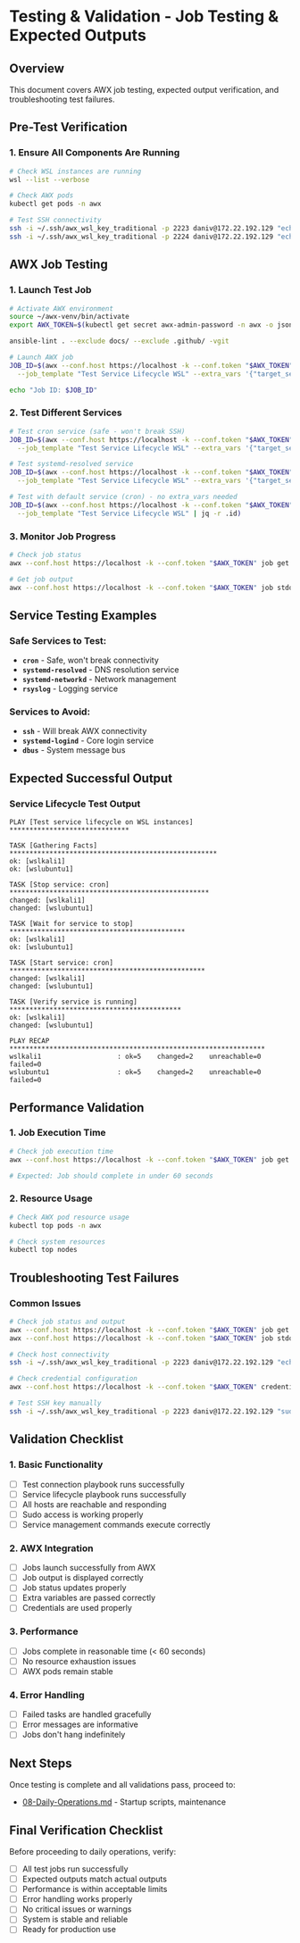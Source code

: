 # Testing & Validation - Job Testing & Expected Outputs

## Overview
This document covers AWX job testing, expected output verification, and troubleshooting test failures.

## Pre-Test Verification

### 1. Ensure All Components Are Running
```bash
# Check WSL instances are running
wsl --list --verbose

# Check AWX pods
kubectl get pods -n awx

# Test SSH connectivity
ssh -i ~/.ssh/awx_wsl_key_traditional -p 2223 daniv@172.22.192.129 "echo 'Ubuntu OK'"
ssh -i ~/.ssh/awx_wsl_key_traditional -p 2224 daniv@172.22.192.129 "echo 'Kali OK'"
```

## AWX Job Testing

### 1. Launch Test Job
```bash
# Activate AWX environment
source ~/awx-venv/bin/activate
export AWX_TOKEN=$(kubectl get secret awx-admin-password -n awx -o jsonpath='{.data.password}' | base64 -d)

ansible-lint . --exclude docs/ --exclude .github/ -vgit 

# Launch AWX job
JOB_ID=$(awx --conf.host https://localhost -k --conf.token "$AWX_TOKEN" job_template launch \
  --job_template "Test Service Lifecycle WSL" --extra_vars '{"target_service": "cron"}' | jq -r .id)

echo "Job ID: $JOB_ID"
```

### 2. Test Different Services
```bash
# Test cron service (safe - won't break SSH)
JOB_ID=$(awx --conf.host https://localhost -k --conf.token "$AWX_TOKEN" job_template launch \
  --job_template "Test Service Lifecycle WSL" --extra_vars '{"target_service": "cron"}' | jq -r .id)

# Test systemd-resolved service
JOB_ID=$(awx --conf.host https://localhost -k --conf.token "$AWX_TOKEN" job_template launch \
  --job_template "Test Service Lifecycle WSL" --extra_vars '{"target_service": "systemd-resolved"}' | jq -r .id)

# Test with default service (cron) - no extra_vars needed
JOB_ID=$(awx --conf.host https://localhost -k --conf.token "$AWX_TOKEN" job_template launch \
  --job_template "Test Service Lifecycle WSL" | jq -r .id)
```

### 3. Monitor Job Progress
```bash
# Check job status
awx --conf.host https://localhost -k --conf.token "$AWX_TOKEN" job get "$JOB_ID" | jq '{id, status, started, finished}'

# Get job output
awx --conf.host https://localhost -k --conf.token "$AWX_TOKEN" job stdout "$JOB_ID"
```

## Service Testing Examples

### Safe Services to Test:
- **`cron`** - Safe, won't break connectivity
- **`systemd-resolved`** - DNS resolution service
- **`systemd-networkd`** - Network management
- **`rsyslog`** - Logging service

### Services to Avoid:
- **`ssh`** - Will break AWX connectivity
- **`systemd-logind`** - Core login service
- **`dbus`** - System message bus

## Expected Successful Output

### Service Lifecycle Test Output
```text
PLAY [Test service lifecycle on WSL instances] ******************************

TASK [Gathering Facts] ****************************************************
ok: [wslkali1]
ok: [wslubuntu1]

TASK [Stop service: cron] **************************************************
changed: [wslkali1]
changed: [wslubuntu1]

TASK [Wait for service to stop] ********************************************
ok: [wslkali1]
ok: [wslubuntu1]

TASK [Start service: cron] *************************************************
changed: [wslkali1]
changed: [wslubuntu1]

TASK [Verify service is running] *******************************************
ok: [wslkali1]
changed: [wslubuntu1]

PLAY RECAP ****************************************************************
wslkali1                   : ok=5    changed=2    unreachable=0    failed=0
wslubuntu1                 : ok=5    changed=2    unreachable=0    failed=0
```

## Performance Validation

### 1. Job Execution Time
```bash
# Check job execution time
awx --conf.host https://localhost -k --conf.token "$AWX_TOKEN" job get "$JOB_ID" | jq '{started, finished, elapsed}'

# Expected: Job should complete in under 60 seconds
```

### 2. Resource Usage
```bash
# Check AWX pod resource usage
kubectl top pods -n awx

# Check system resources
kubectl top nodes
```

## Troubleshooting Test Failures

### Common Issues
```bash
# Check job status and output
awx --conf.host https://localhost -k --conf.token "$AWX_TOKEN" job get "$JOB_ID" | jq '{id, status, finished}'
awx --conf.host https://localhost -k --conf.token "$AWX_TOKEN" job stdout "$JOB_ID"

# Check host connectivity
ssh -i ~/.ssh/awx_wsl_key_traditional -p 2223 daniv@172.22.192.129 "echo 'test'"

# Check credential configuration
awx --conf.host https://localhost -k --conf.token "$AWX_TOKEN" credential get "$CRED_ID" | jq '.inputs'

# Test SSH key manually
ssh -i ~/.ssh/awx_wsl_key_traditional -p 2223 daniv@172.22.192.129 "sudo whoami"
```

## Validation Checklist

### 1. Basic Functionality
- [ ] Test connection playbook runs successfully
- [ ] Service lifecycle playbook runs successfully
- [ ] All hosts are reachable and responding
- [ ] Sudo access is working properly
- [ ] Service management commands execute correctly

### 2. AWX Integration
- [ ] Jobs launch successfully from AWX
- [ ] Job output is displayed correctly
- [ ] Job status updates properly
- [ ] Extra variables are passed correctly
- [ ] Credentials are used properly

### 3. Performance
- [ ] Jobs complete in reasonable time (< 60 seconds)
- [ ] No resource exhaustion issues
- [ ] AWX pods remain stable

### 4. Error Handling
- [ ] Failed tasks are handled gracefully
- [ ] Error messages are informative
- [ ] Jobs don't hang indefinitely

## Next Steps

Once testing is complete and all validations pass, proceed to:
- [08-Daily-Operations.md](08-Daily-Operations.md) - Startup scripts, maintenance

## Final Verification Checklist

Before proceeding to daily operations, verify:
- [ ] All test jobs run successfully
- [ ] Expected outputs match actual outputs
- [ ] Performance is within acceptable limits
- [ ] Error handling works properly
- [ ] No critical issues or warnings
- [ ] System is stable and reliable
- [ ] Ready for production use